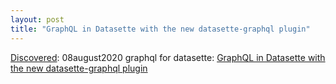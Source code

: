 ```yaml
---
layout: post
title: "GraphQL in Datasette with the new datasette-graphql plugin"
---
```

[Discovered](http://rolandtanglao.com/2020/07/29/p1-blogthis-checkvist-list-links-to-blog/): 08august2020 graphql for datasette: [GraphQL in Datasette with the new datasette-graphql plugin](https://simonwillison.net/2020/Aug/7/datasette-graphql/)
